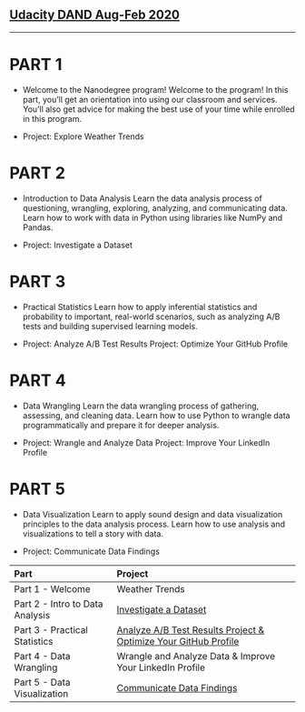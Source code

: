 ## [Udacity DAND Aug-Feb 2020](https://www.udacity.com/course/data-analyst-nanodegree--nd002)
---

# PART 1

* Welcome to the Nanodegree program!
Welcome to the program! In this part, you’ll get an orientation into using our classroom and services. You’ll also get advice for making the best use of your time while enrolled in this program.

* Project: Explore Weather Trends

# PART 2
* Introduction to Data Analysis
Learn the data analysis process of questioning, wrangling, exploring, analyzing, and communicating data. Learn how to work with data in Python using libraries like NumPy and Pandas.

* Project: Investigate a Dataset

# PART 3
* Practical Statistics
Learn how to apply inferential statistics and probability to important, real-world scenarios, such as analyzing A/B tests and building supervised learning models.

* Project: Analyze A/B Test Results
Project: Optimize Your GitHub Profile

# PART 4
* Data Wrangling
Learn the data wrangling process of gathering, assessing, and cleaning data. Learn how to use Python to wrangle data programmatically and prepare it for deeper analysis.

* Project: Wrangle and Analyze Data
Project: Improve Your LinkedIn Profile

# PART 5
* Data Visualization
Learn to apply sound design and data visualization principles to the data analysis process. Learn how to use analysis and visualizations to tell a story with data.

* Project: Communicate Data Findings

| Part | Project |
| :------------------ | :-------|
| Part 1 - Welcome| Weather Trends |
| Part 2 - Intro to Data Analysis | [Investigate a Dataset](https://github.com/omarshoura/Udacity-DAND/tree/master/Projects/Investigate%20a%20Dataset)   |
| Part 3 - Practical Statistics | [Analyze A/B Test Results Project & Optimize Your GitHub Profile](https://github.com/omarshoura/Udacity-DAND/tree/master/Projects/A-B%20Testing) |
| Part 4 - Data Wrangling | Wrangle and Analyze Data & Improve Your LinkedIn Profile |
| Part 5 - Data Visualization  | [Communicate Data Findings](https://github.com/omarshoura/Udacity-DAND/tree/master/Projects/Communicate%20Data%20Findings)|